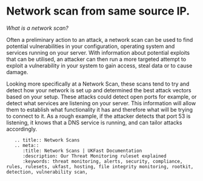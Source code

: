 # Network scan from same source IP.

*What is a network scan?*

Often a preliminary action to an attack, a network scan can be used to find potential vulnerabilities in your configuration, operating system and services running on your server. With information about potential exploits that can be utilised, an attacker can then run a more targeted attempt to exploit a vulnerability in your system to gain access, steal data or to cause damage.

Looking more specifically at a Network Scan, these scans tend to try and detect how your network is set up and determined the best attack vectors based on your setup. These attacks could detect open ports for example, or detect what services are listening on your server. This information will allow them to establish what functionality it has and therefore what will be trying to connect to it. As a rough example, if the attacker detects that port 53 is listening, it knows that a DNS service is running, and can tailor attacks accordingly.

```eval_rst
   .. title:: Network Scans
   .. meta::
      :title: Network Scans | UKFast Documentation
      :description: Our Threat Monitoring ruleset explained
      :keywords: threat monitoring, alerts, security, compliance, rules, rulesets, ukfast, hosting, file integrity monitoring, rootkit, detection, vulnerability scan,
```
